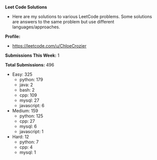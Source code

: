 **Leet Code Solutions**

- Here are my solutions to various LeetCode problems. Some solutions are answers to the same problem but use different languages/approaches.

**Profile:**

- https://leetcode.com/u/ChloeCrozier

**Submissions This Week:** 1

**Total Submissions:** 496
- Easy: 325
  - python: 179
  - java: 2
  - bash: 2
  - cpp: 109
  - mysql: 27
  - javascript: 6
- Medium: 159
  - python: 125
  - cpp: 27
  - mysql: 6
  - javascript: 1
- Hard: 12
  - python: 7
  - cpp: 4
  - mysql: 1